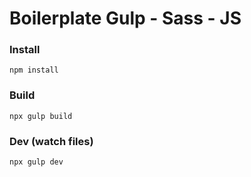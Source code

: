 # Boilerplate Gulp - Sass - JS

### Install
`npm install`

### Build
`npx gulp build`

### Dev (watch files)
`npx gulp dev`